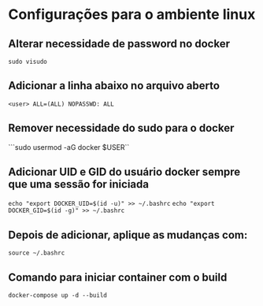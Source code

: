 # Configurações para o ambiente linux

## Alterar necessidade de password no docker
```sudo visudo```

## Adicionar a linha abaixo no arquivo aberto
```<user> ALL=(ALL) NOPASSWD: ALL```

## Remover necessidade do sudo para o docker
```sudo usermod -aG docker $USER``

## Adicionar UID e GID do usuário docker sempre que uma sessão for iniciada
```echo "export DOCKER_UID=$(id -u)" >> ~/.bashrc```
```echo "export DOCKER_GID=$(id -g)" >> ~/.bashrc```

## Depois de adicionar, aplique as mudanças com:
```source ~/.bashrc```

## Comando para iniciar container com o build
```docker-compose up -d --build```
